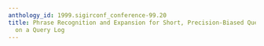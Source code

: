 ```yaml
---
anthology_id: 1999.sigirconf_conference-99.20
title: Phrase Recognition and Expansion for Short, Precision-Biased Queries Based
  on a Query Log
---
```

